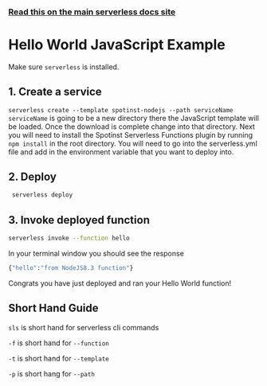 <!--
title: Hello World Javascript Example
menuText: Hello World JavaScript Example
description: Create a JavaScript Hello World function
layout: Doc
-->

<!-- DOCS-SITE-LINK:START automatically generated  -->
### [Read this on the main serverless docs site](https://www.serverless.com/framework/docs/providers/spotinst/)
<!-- DOCS-SITE-LINK:END -->

# Hello World JavaScript Example

Make sure `serverless` is installed. 

## 1. Create a service
`serverless create --template spotinst-nodejs --path serviceName`  `serviceName` is going to be a new directory there the JavaScript template will be loaded. Once the download is complete change into that directory. Next you will need to install the Spotinst Serverless Functions plugin by running `npm install` in the root directory. You will need to go into the serverless.yml file and add in the environment variable that you want to deploy into.

## 2. Deploy
```bash 
 serverless deploy
```  

## 3. Invoke deployed function
```bash
serverless invoke --function hello
``` 

In your terminal window you should see the response

```bash
{"hello":"from NodeJS8.3 function"}
```

Congrats you have just deployed and ran your Hello World function!

## Short Hand Guide

`sls` is short hand for serverless cli commands 

`-f` is short hand for `--function`

`-t` is short hand for `--template`

`-p` is short hang for `--path`
